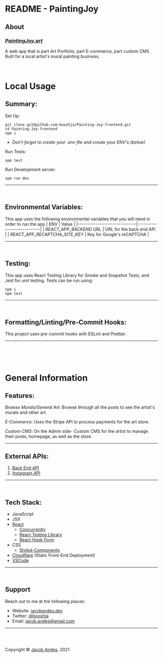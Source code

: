 # **README - PaintingJoy**

## **About**

### _[PaintingJoy.art](https://paintingjoy.art/)_

A web app that is part Art Portfolio, part E-commerce, part custom CMS. Built for a local artist's mural painting business.
<br>
<br>
<br>

# **Local Usage**

## **Summary**:

Set Up:

```
git clone git@github.com:booshja/Painting-Joy-frontend.git
cd Painting-Joy-frontend
npm i
```

-   _Don't forget to create your .env file and create your ENV's (below)_

Run Tests:

```
npm test
```

Run Development server:

```
npm run dev
```

<hr>
<br>

## **Environmental Variables**:

This app uses the following environmental variables that you will need in order to run the app
| ENV | Value |
|------------------------------|----------------------------|
| REACT_APP_BACKEND URL | URL for the back end API |
| REACT_APP_RECAPTCHA_SITE_KEY | Key for Google's reCAPTCHA |

<hr>
<br>

## **Testing**:

This app uses React Testing Library for Smoke and Snapshot Tests, and Jest for unit testing. Tests can be run using:

```
npm i
npm test
```

<hr>
<br>

## **Formatting/Linting/Pre-Commit Hooks**:

This project uses pre-commit hooks with ESLint and Prettier.

<hr>
<br>
<br>
<br>

# **General Information**

## **Features**:

_Browse Murals/General Art_: Browse through all the posts to see the artist's murals and other art.

_E-Commerce_: Uses the Stripe API to process payments for the art store.

_Custom CMS_: On the Admin side- Custom CMS for the artist to manage their posts, homepage, as well as the store.

<hr>

## **External APIs**:

1. [Back End API](https://github.com/booshja/Painting-Joy-backend)
2. [Instagram API]()

<hr>
<br>

## **Tech Stack**:

-   JavaScript
-   JSX
-   [React](https://reactjs.org/)
    -   [Concurrently](https://github.com/open-cli-tools/concurrently)
    -   [React Testing Library](https://testing-library.com/docs/react-testing-library/intro/)
    -   [React Hook Form](https://react-hook-form.com/)
-   CSS
    -   [Styled-Components](https://styled-components.com/)
-   [Cloudflare](https://www.cloudflare.com/cdn/) (Static Front-End Deployment)
-   [VSCode](https://code.visualstudio.com/)

<hr>
<br>

## **Support**

Reach out to me at the following places:

-   Website: [jacobandes.dev](jacobandes.dev)
-   Twitter: [@booshja](https://twitter.com/booshja)
-   Email: [jacob.andes@gmail.com](mailto:jacob.andes@gmail.com)

<hr>
<br>
<br>

Copyright &#169; [Jacob Andes](jacobandes.dev), 2021
